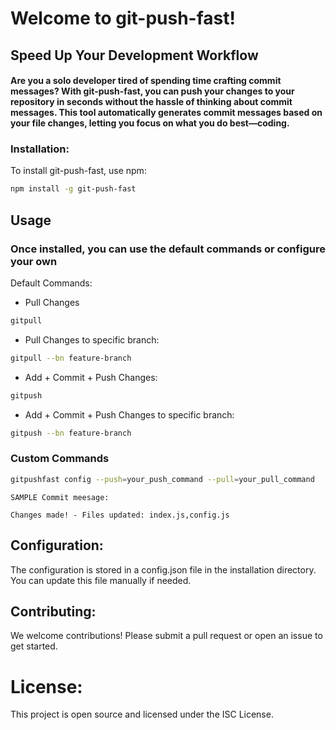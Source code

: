 # Welcome to git-push-fast!
## Speed Up Your Development Workflow

#### Are you a solo developer tired of spending time crafting commit messages? With git-push-fast, you can push your changes to your repository in seconds without the hassle of thinking about commit messages. This tool automatically generates commit messages based on your file changes, letting you focus on what you do best—coding.

### Installation:
To install git-push-fast, use npm:
```sh
npm install -g git-push-fast
```

## Usage

### Once installed, you can use the default commands or configure your own

Default Commands:
- Pull Changes

```sh
gitpull
```
- Pull Changes to specific branch:
```sh
gitpull --bn feature-branch
```

- Add + Commit + Push Changes:
```sh
gitpush
```
- Add + Commit + Push Changes to specific branch:
```sh
gitpush --bn feature-branch
```

### Custom Commands
```sh
gitpushfast config --push=your_push_command --pull=your_pull_command
```

```
SAMPLE Commit meesage:

Changes made! - Files updated: index.js,config.js

```



## Configuration:
The configuration is stored in a config.json file in the installation directory. You can update this file manually if needed.

## Contributing:
We welcome contributions! Please submit a pull request or open an issue to get started.

# License:
This project is open source and licensed under the ISC License.